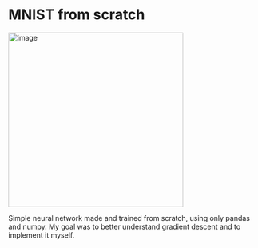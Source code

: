 # MNIST from scratch

<img width="350" height="350" alt="image" src="https://github.com/user-attachments/assets/17309a3f-714f-4f02-b880-e9d39c8f6b61" />


Simple neural network made and trained from scratch, using only pandas and numpy.
My goal was to better understand gradient descent and to implement it myself.
